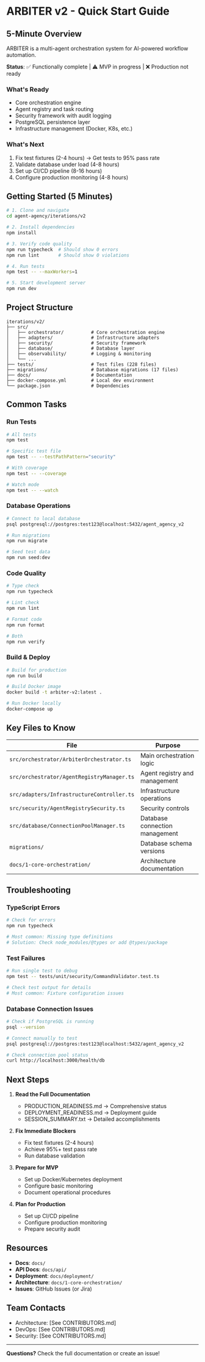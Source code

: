 # ARBITER v2 - Quick Start Guide

## 5-Minute Overview

ARBITER is a multi-agent orchestration system for AI-powered workflow automation.

**Status**: ✅ Functionally complete | ⚠️ MVP in progress | ❌ Production not ready

### What's Ready
- Core orchestration engine
- Agent registry and task routing
- Security framework with audit logging
- PostgreSQL persistence layer
- Infrastructure management (Docker, K8s, etc.)

### What's Next
1. Fix test fixtures (2-4 hours) → Get tests to 95% pass rate
2. Validate database under load (4-8 hours)
3. Set up CI/CD pipeline (8-16 hours)
4. Configure production monitoring (4-8 hours)

## Getting Started (5 Minutes)

```bash
# 1. Clone and navigate
cd agent-agency/iterations/v2

# 2. Install dependencies
npm install

# 3. Verify code quality
npm run typecheck  # Should show 0 errors
npm run lint       # Should show 0 violations

# 4. Run tests
npm test -- --maxWorkers=1

# 5. Start development server
npm run dev
```

## Project Structure

```
iterations/v2/
├── src/
│   ├── orchestrator/          # Core orchestration engine
│   ├── adapters/              # Infrastructure adapters
│   ├── security/              # Security framework
│   ├── database/              # Database layer
│   ├── observability/         # Logging & monitoring
│   └── ...
├── tests/                     # Test files (228 files)
├── migrations/                # Database migrations (17 files)
├── docs/                      # Documentation
├── docker-compose.yml         # Local dev environment
└── package.json               # Dependencies
```

## Common Tasks

### Run Tests
```bash
# All tests
npm test

# Specific test file
npm test -- --testPathPattern="security"

# With coverage
npm test -- --coverage

# Watch mode
npm test -- --watch
```

### Database Operations
```bash
# Connect to local database
psql postgresql://postgres:test123@localhost:5432/agent_agency_v2

# Run migrations
npm run migrate

# Seed test data
npm run seed:dev
```

### Code Quality
```bash
# Type check
npm run typecheck

# Lint check
npm run lint

# Format code
npm run format

# Both
npm run verify
```

### Build & Deploy
```bash
# Build for production
npm run build

# Build Docker image
docker build -t arbiter-v2:latest .

# Run Docker locally
docker-compose up
```

## Key Files to Know

| File | Purpose |
|------|---------|
| `src/orchestrator/ArbiterOrchestrator.ts` | Main orchestration logic |
| `src/orchestrator/AgentRegistryManager.ts` | Agent registry and management |
| `src/adapters/InfrastructureController.ts` | Infrastructure operations |
| `src/security/AgentRegistrySecurity.ts` | Security controls |
| `src/database/ConnectionPoolManager.ts` | Database connection management |
| `migrations/` | Database schema versions |
| `docs/1-core-orchestration/` | Architecture documentation |

## Troubleshooting

### TypeScript Errors
```bash
# Check for errors
npm run typecheck

# Most common: Missing type definitions
# Solution: Check node_modules/@types or add @types/package
```

### Test Failures
```bash
# Run single test to debug
npm test -- tests/unit/security/CommandValidator.test.ts

# Check test output for details
# Most common: Fixture configuration issues
```

### Database Connection Issues
```bash
# Check if PostgreSQL is running
psql --version

# Connect manually to test
psql postgresql://postgres:test123@localhost:5432/agent_agency_v2

# Check connection pool status
curl http://localhost:3000/health/db
```

## Next Steps

1. **Read the Full Documentation**
   - PRODUCTION_READINESS.md → Comprehensive status
   - DEPLOYMENT_READINESS.md → Deployment guide
   - SESSION_SUMMARY.txt → Detailed accomplishments

2. **Fix Immediate Blockers**
   - Fix test fixtures (2-4 hours)
   - Achieve 95%+ test pass rate
   - Run database validation

3. **Prepare for MVP**
   - Set up Docker/Kubernetes deployment
   - Configure basic monitoring
   - Document operational procedures

4. **Plan for Production**
   - Set up CI/CD pipeline
   - Configure production monitoring
   - Prepare security audit

## Resources

- **Docs**: `docs/`
- **API Docs**: `docs/api/`
- **Deployment**: `docs/deployment/`
- **Architecture**: `docs/1-core-orchestration/`
- **Issues**: GitHub Issues (or Jira)

## Team Contacts

- Architecture: [See CONTRIBUTORS.md]
- DevOps: [See CONTRIBUTORS.md]
- Security: [See CONTRIBUTORS.md]

---

**Questions?** Check the full documentation or create an issue!
